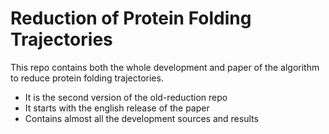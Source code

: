 # Reduction of Protein Folding Trajectories
This repo contains both the whole development and paper of the algorithm to reduce protein folding trajectories.
- It is the second version of the old-reduction repo
- It starts with the english release of the paper
- Contains almost all the development sources and results
